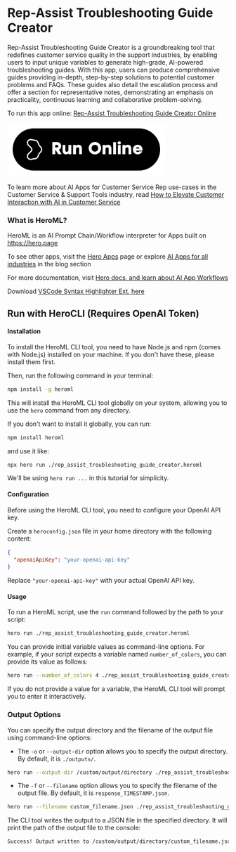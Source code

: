 # Rep-Assist Troubleshooting Guide Creator

Rep-Assist Troubleshooting Guide Creator is a groundbreaking tool that redefines customer service quality in the support industries, by enabling users to input unique variables to generate high-grade, AI-powered troubleshooting guides. With this app, users can produce comprehensive guides providing in-depth, step-by-step solutions to potential customer problems and FAQs. These guides also detail the escalation process and offer a section for representative notes, demonstrating an emphasis on practicality, continuous learning and collaborative problem-solving.

To run this app online: [Rep-Assist Troubleshooting Guide Creator Online](https://hero.page/app/rep-assist-troubleshooting-guide-creator-dynamic-ai-powered-guide-creation/9KdIlL4CgsoVQgDupEGm)

[![Run Rep-Assist Troubleshooting Guide Creator Online](/assets/run.svg)](https://hero.page/app/rep-assist-troubleshooting-guide-creator-dynamic-ai-powered-guide-creation/9KdIlL4CgsoVQgDupEGm)

To learn more about AI Apps for Customer Service Rep use-cases in the Customer Service & Support Tools industry, read [How to Elevate Customer Interaction with AI in Customer Service](https://hero.page/blog/ai/customer-service-and-support-tools/how-to-elevate-customer-interaction-with-ai-in-customer-service/170835)

### What is HeroML?
HeroML is an AI Prompt Chain/Workflow interpreter for Apps built on https://hero.page 

To see other apps, visit the [Hero Apps](https://hero.page/apps) page or explore [AI Apps for all industries](https://hero.page/blog) in the blog section

For more documentation, visit [Hero docs, and learn about AI App Workflows](https://hero.page/tutorials/introduction-to-heroml)

Download [VSCode Syntax Highlighter Ext. here](https://marketplace.visualstudio.com/items?itemName=hero-page.heroml)

## Run with HeroCLI (Requires OpenAI Token)

#### Installation

To install the HeroML CLI tool, you need to have Node.js and npm (comes with Node.js) installed on your machine. If you don't have these, please install them first. 

Then, run the following command in your terminal:

```bash
npm install -g heroml
```

This will install the HeroML CLI tool globally on your system, allowing you to use the `hero` command from any directory.

If you don't want to install it globally, you can run:

```bash
npm install heroml
```

and use it like:

```bash
npx hero run ./rep_assist_troubleshooting_guide_creator.heroml
```

We'll be using `hero run ...` in this tutorial for simplicity.

#### Configuration

Before using the HeroML CLI tool, you need to configure your OpenAI API key. 

Create a `heroconfig.json` file in your home directory with the following content:

```json
{
  "openaiApiKey": "your-openai-api-key"
}
```

Replace `"your-openai-api-key"` with your actual OpenAI API key.

#### Usage

To run a HeroML script, use the `run` command followed by the path to your script:

```bash
hero run ./rep_assist_troubleshooting_guide_creator.heroml
```

You can provide initial variable values as command-line options. For example, if your script expects a variable named `number_of_colors`, you can provide its value as follows:

```bash
hero run --number_of_colors 4 ./rep_assist_troubleshooting_guide_creator.heroml
```

If you do not provide a value for a variable, the HeroML CLI tool will prompt you to enter it interactively.

### Output Options

You can specify the output directory and the filename of the output file using command-line options:

- The `-o` or `--output-dir` option allows you to specify the output directory. By default, it is `./outputs/`.

```bash
hero run --output-dir /custom/output/directory ./rep_assist_troubleshooting_guide_creator.heroml
```

- The `-f` or `--filename` option allows you to specify the filename of the output file. By default, it is `response_TIMESTAMP.json`.

```bash
hero run --filename custom_filename.json ./rep_assist_troubleshooting_guide_creator.heroml
```

The CLI tool writes the output to a JSON file in the specified directory. It will print the path of the output file to the console:

```bash
Success! Output written to /custom/output/directory/custom_filename.json
```

